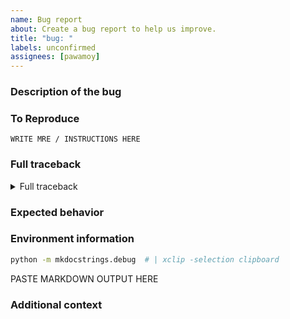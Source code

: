 ```yaml
---
name: Bug report
about: Create a bug report to help us improve.
title: "bug: "
labels: unconfirmed
assignees: [pawamoy]
---
```


### Description of the bug
<!-- Please provide a clear and concise description of what the bug is. -->

### To Reproduce
<!-- Please provide a Minimal Reproducible Example (MRE) if possible.
     Try to boil down the problem to a few lines of code.
     Your code should run by simply copying and pasting it.

     Example:

     ```
     git clone https://github.com/username/repro
     cd repro
     python -m venv .venv
     . .venv/bin/activate
     pip install -r requirements.txt
     ...  # command or code showing the issue
     ```
-->

```
WRITE MRE / INSTRUCTIONS HERE
```

### Full traceback
<!-- Please provide the full error message / traceback if any, by pasting it in the code block below.
     No screenshots! -->

<details><summary>Full traceback</summary>

```python
PASTE TRACEBACK HERE
```

</details>

### Expected behavior
<!-- Please provide a clear and concise description of what you expected to happen. -->

### Environment information
<!-- Please run the following command in your repository and paste its output below it,
     redacting sensitive information. -->

```bash
python -m mkdocstrings.debug  # | xclip -selection clipboard
```

PASTE MARKDOWN OUTPUT HERE

### Additional context
<!-- Add any other relevant context about the problem here,
     like links to other issues or pull requests, screenshots, etc.
-->
